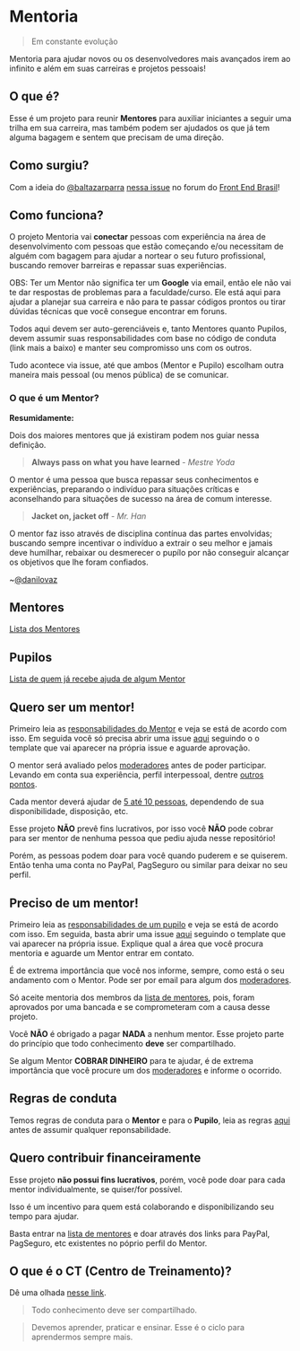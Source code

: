 # Mentoria
> Em constante evolução

Mentoria para ajudar novos ou os desenvolvedores mais avançados irem ao infinito e além em suas carreiras e projetos pessoais!

## O que é?

Esse é um projeto para reunir **Mentores** para auxiliar iniciantes a seguir uma trilha em sua carreira, mas também podem ser ajudados os que já tem alguma bagagem e sentem que precisam de uma direção.

## Como surgiu?

Com a ideia do [@baltazarparra](https://github.com/baltazarparra) [nessa issue](https://github.com/frontendbr/open-source/issues/5) no forum do [Front End Brasil](https://github.com/frontendbr)!

## Como funciona?

O projeto Mentoria vai **conectar** pessoas com experiência na área de desenvolvimento com pessoas que estão começando e/ou necessitam de alguém com bagagem para ajudar a nortear o seu futuro profissional, buscando remover barreiras e repassar suas experiências.

OBS: Ter um Mentor não significa ter um **Google** via email, então ele não vai te dar respostas de problemas para a faculdade/curso. Ele está aqui para ajudar a planejar sua carreira e não para te passar códigos prontos ou tirar dúvidas técnicas que você consegue encontrar em foruns.

Todos aqui devem ser auto-gerenciáveis e, tanto Mentores quanto Pupilos, devem assumir suas responsabilidades com base no código de conduta (link mais a baixo) e manter seu compromisso uns com os outros.

Tudo acontece via issue, até que ambos (Mentor e Pupilo) escolham outra maneira mais pessoal (ou menos pública) de se comunicar.

### O que é um Mentor?

**Resumidamente:**

Dois dos maiores mentores que já existiram podem nos guiar nessa definição.

> **Always pass on what you have learned** - *Mestre Yoda*

O mentor é uma pessoa que busca repassar seus conhecimentos e experiências, preparando o indivíduo para situações críticas e aconselhando para situações de sucesso na área de comum interesse.

> **Jacket on, jacket off** - *Mr. Han*

O mentor faz isso através de disciplina contínua das partes envolvidas; buscando sempre incentivar o indivíduo a extrair o seu melhor e jamais deve humilhar, rebaixar ou desmerecer o pupílo por não conseguir alcançar os objetivos que lhe foram confiados.

~[@danilovaz](https://github.com/training-center/mentoria/issues/1#issuecomment-207592225)

## Mentores

[Lista dos Mentores](/mentores)

## Pupilos

[Lista de quem já recebe ajuda de algum Mentor](/pupilos)

## Quero ser um mentor!

Primeiro leia as [responsabilidades do Mentor](/mentores/responsibility.md) e veja se está de acordo com isso. Em seguida você só precisa abrir uma issue [aqui](https://github.com/training-center/mentoria/issues) seguindo o o template que vai aparecer na própria issue e aguarde aprovação.

O mentor será avaliado pelos [moderadores](https://github.com/orgs/training-center/teams/moderators) antes de poder participar. Levando em conta sua experiência, perfil interpessoal, dentre [outros pontos](https://github.com/training-center/mentoria/issues/1).

Cada mentor deverá ajudar de [5 até 10 pessoas](https://github.com/training-center/mentoria/issues/2), dependendo de sua disponibilidade, disposição, etc.

Esse projeto **NÃO** prevê fins lucrativos, por isso você **NÃO** pode cobrar para ser mentor de nenhuma pessoa que pediu ajuda nesse repositório!

Porém, as pessoas podem doar para você quando puderem e se quiserem. Então tenha uma conta no PayPal, PagSeguro ou similar para deixar no seu perfil.

## Preciso de um mentor!

Primeiro leia as [responsabilidades de um pupilo](/pupilos/responsibility.md) e veja se está de acordo com isso. Em seguida, basta abrir uma issue [aqui](https://github.com/training-center/mentoria/issues) seguindo o template que vai aparecer na própria issue. Explique qual a área que você procura mentoria e aguarde um Mentor entrar em contato.

É de extrema importância que você nos informe, sempre, como está o seu andamento com o Mentor. Pode ser por email para algum dos [moderadores](https://github.com/orgs/training-center/teams/moderators).

Só aceite mentoria dos membros da [lista de mentores](/mentores), pois, foram aprovados por uma bancada e se comprometeram com a causa desse projeto.

Você **NÃO** é obrigado a pagar **NADA** a nenhum mentor. Esse projeto parte do princípio que todo conhecimento **deve** ser compartilhado.

Se algum Mentor **COBRAR DINHEIRO** para te ajudar, é de extrema importância que você procure um dos [moderadores](https://github.com/orgs/training-center/teams/moderators) e informe o ocorrido.

## Regras de conduta

Temos regras de conduta para o **Mentor** e para o **Pupilo**, leia as regras [aqui](/CONDUTA.md) antes de assumir qualquer reponsabilidade.

## Quero contribuir financeiramente

Esse projeto **não possui fins lucrativos**, porém, você pode doar para cada mentor individualmente, se quiser/for possível.

Isso é um incentivo para quem está colaborando e disponibilizando seu tempo para ajudar.

Basta entrar na [lista de mentores](/mentores) e doar através dos links para PayPal, PagSeguro, etc existentes no póprio perfil do Mentor.

## O que é o CT (Centro de Treinamento)?

Dê uma olhada [nesse link](https://github.com/training-center/sobre).

> Todo conhecimento deve ser compartilhado.

> Devemos aprender, praticar e ensinar. Esse é o ciclo para aprendermos sempre mais.
